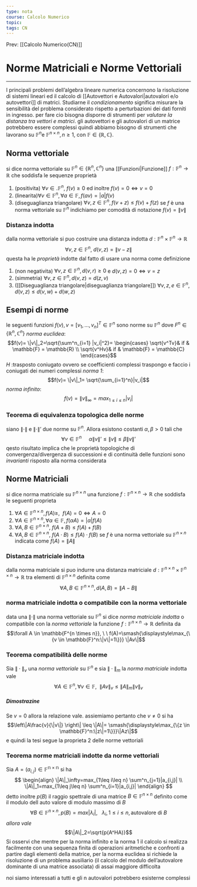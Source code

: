```yaml
---
type: nota
course: Calcolo Numerico
topic: 
tags: CN
---
```


Prev: [[Calcolo Numerico(CN)]]

# Norme Matriciali e Norme Vettoriali
---
I principali problemi dell’algebra lineare numerica concernono la risoluzione di sistemi lineari ed il calcolo di [[Autovettori e Autovalori|autovalori e/o autovettori]] di matrici. Studiarne il _condizionamento_ significa misurare la sensibilità del problema considerato rispetto a perturbazioni dei dati forniti in ingresso. per fare cio bisogna disporre di strumenti per _valutare la distanza tra vettori e matrici_. gli autovettori e gli autovalori di un matrice potrebbero essere complessi quindi abbiamo bisogno di strumenti che lavorano su  $\mathbb{F}^n$e $\mathbb{F}^{n\times n}, n \geq 1$, con $\mathbb{F} \in \{\mathbb{R},\mathbb{C}\}$.

## Norma vettoriale
si dice norma vettoriale su $\mathbb{F}^n \in \{\mathbb{R}^n,\mathbb{C}^n\}$ una [[Funzioni|Funzione]] $f:\mathbb{F}^n \rightarrow \mathbb{R}$ che soddisfa le sequenze proprietà
1. (positivita) $\forall v \in. \mathbb{F}^n, \ f(v) \geq 0$ ed inoltre $f(v) =0 \iff v =0$
2. (linearita)$\forall v \in \mathbb{F}^n, \forall a \in \mathbb{F}, f(av) = |a|f(v)$
3. (diseguaglianza triangolare) $\forall v,z \in \mathbb{F}^n, f(v+z) \leq f(v) +f(z)$
se $f$ è una norma vettoriale su $\mathbb{F}^n$ indichiamo per comodità di notazione $f(v) = \|v\|$ 


### Distanza indotta
dalla norma vettoriale si puo costruire una distanza indotta $d:\mathbb{F}^n \times \mathbb{F}^n \rightarrow \mathbb{R}$
$$\forall v,z \in \mathbb{F}^n, \ d(v,z)= \|v-z \|$$
questa ha le _proprietà_ indotte dal fatto di usare una norma come definizione
1. (non negativita) $\forall v,z \in \mathbb{F}^n, d(v,r) \geq 0$ e $d(v,z)=0 \iff v=z$
2. (simmetria) $\forall v,z \in \mathbb{F}^n, d(v,z)=d(z ,v)$
3. ([[Diseguaglianza triangolare|diseguaglianza triangolare]]) $\forall v,z,e \in \mathbb{F}^n, d(v,z) \leq d(v,w)+d(w,z)$



## Esempi di norme
le seguenti funzioni $f(v),v=[v_1,\dots,v_n]^T \in \mathbb{F}^n$ sono norme su $\mathbb{F}^n$ dove $F^n \in \{\mathbb{R}^n,\mathbb{C}^n\}$
_norma euclidea_:
$$f(v)= \|v\|_2=\sqrt{\sum^n_{i=1} |v_i|^2}= \begin{cases}
	\sqrt{v^Tv}& if & \mathbb{F} = \mathbb{R} \\
	\sqrt{v^Hv}& if & \mathbb{F} = \mathbb{C}
\end{cases}$$
$H$ :trasposto coniugato ovvero se coefficienti complessi traspongo e faccio i coniugati dei numeri complessi 
_norma 1_:
$$f(v)= \|v\|_1= \sqrt{\sum_{i=1}^n}|v_i|$$
_norma infinito_:
$$f(v) = \|v\|_\infty = max_{1\leq i\leq n} |v_i|$$

### Teorema di equivalenza topologica delle norme
siano $\|\cdot\|$ e $\|\cdot\|’$ due norme su $\mathbb{F}^n$. Allora esistono costanti  $\alpha,\beta>0$ tali che 
$$\forall v \in \mathbb{F}^n\ \ \ \ \ \alpha\|v\|’ \leq \|v\| \leq \beta\|v\|’$$
qesto risultato implica che le proprietà topologiche di convergenza/divergenza di successioni e di continuità delle funzioni sono _invarianti_ risposto alla norma considerata


## Norme Matriciali 
si dice norma matriciale su $\mathbb{F}^{n\times n}$ una funzione $f:\mathbb{F}^{n \times n} \rightarrow \mathbb{R}$ che soddisfa le seguenti proprieta
1. $\forall A \in \mathbb{F}^{n\times n}, f(A)\geq, \ \  f(A)=0 \iff A =0$
2. $\forall A \in \mathbb{F}^{n\times n}, \forall \alpha \in \mathbb{F} , f(\alpha A)= |\alpha|f(A)$
3. $\forall A,B \in \mathbb{F}^{n \times n}, \ f(A+B) \leq f(A)+ f(B)$
4. $\forall A,B \in \mathbb{F}^{n \times n}, \ f(A\cdot B) \leq f(A)\cdot f(B)$
se $f$ è una norma vettoriale su $\mathbb{F}^{n\times n}$ indicata come $f(A) = \|A\|$


### Distanza matriciale indotta
dalla norma matriciale si puo indurre una distanza matriciale  $d:\mathbb{F}^{n\times n}\times \mathbb{F}^{n\times n} \rightarrow \mathbb{R}$ tra elementi di $\mathbb{F}^{n\times n}$ definita come
 $$\forall A,B \in \mathbb{F}^{n\times n} , d(A,B) = \|A-B\|$$
### norma matriciale indotta o compatibile con la norma vettoriale 
data una $\|\cdot\|$  una norma vettoriale su $\mathbb{F}^n$ si dice _norma matriciale indotta_ o compatibile con la _norma vettoriale_ la funzione $f:\mathbb{F}^{n\times n} \rightarrow \mathbb{R}$ definita da
$$\forall A \in \mathbb{F^{n \times n}}, \ \ f(A)=\smash{\displaystyle\max_{\{v \in \mathbb{F}^n:\|v\|=1\}}} \|Av\|$$


### Teorema compatibilità delle norme
Sia $\|\cdot\|_v$ una _norma vettoriale_ su $\mathbb{F}^n$ e sia $\|\cdot\|_m$ la _norma matriciale_ indotta vale
$$\forall A\in\mathbb{F}^n, \forall v \in \mathbb{F}, \ \ \|Av\|_v\leq\|A\|_m\|v\|_v$$
##### Dimostrazine
Se $v=0$ allora la relazione vale. assiemiamo pertanto che $v \not = 0$ si ha 
$$\left\|A\frac{v}{\|v\|} \right\| \leq \|A\|= \smash{\displaystyle\max_{\{z \in \mathbb{F}^n:\|z\|=1\}}}\|Az\|$$
e quindi la tesi segue la proprieta 2 delle norme vettoriali


### Teorema  norme matriciali indotte da norme vettoriali

Sia $A=(a_{i,j}) \in \mathbb{F^{n\times n}}$ si ha
$$
\begin{align}
\|A\|_\infty=max_{1\leq i\leq n} \sum^n_{j=1}|a_{i,j}| \\
\|A\|_1=max_{1\leq j\leq n} \sum^n_{i=1}|a_{i,j}|
\end{align}
$$
detto inoltre $p(B)$ il raggio spettrale di una matrice $B \in \mathbb{F}^{n\times n}$ definito come il modulo dell auto valore di modulo massimo di $B$
$$\forall B \in \mathbb{F}^{n\times n}, p(B)= max|\lambda_i|,\ \ \  \lambda_i, 1 \leq i \leq n, \text{autovalore di } B$$
_allora vale_
$$\|A\|_2=\sqrt{p(A^HA)}$$
Si osservi che mentre per la norma infinito e la norma 1 il calcolo si realizza facilmente con una sequenza finita di operazioni aritmetiche e confronti a partire dagli elementi della matrice, per la norma euclidea si richiede la risoluzione di un problema ausiliario (il calcolo del modulo dell’autovalore dominante di una matrice associata) di assai maggiore difficolta

noi siamo interessati a tutti e gli n autovalori potrebbero esisterne complessi 